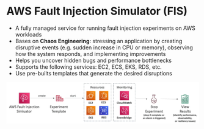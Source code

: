 # AWS Fault Injection Simulator (FIS)

- A fully managed service for running fault injection experiments on AWS workloads
- Bases on **Chaos Engineering**: stressing an application by creating disruptive events (e.g. sudden increase in CPU or memory), observing how the system responds, and implementing improvements
- Helps you uncover hidden bugs and performance bottlenecks
- Supports the following services: EC2, ECS, EKS, RDS, etc.
- Use pre-builts templates that generate the desired disruptions

![AWS Fault Injection Simulator (FIS)](../../images/other/fis.png)